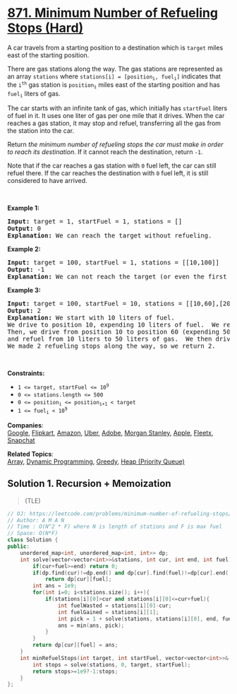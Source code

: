 # [871. Minimum Number of Refueling Stops (Hard)](https://leetcode.com/problems/minimum-number-of-refueling-stops/)

<p>A car travels from a starting position to a destination which is <code>target</code> miles east of the starting position.</p>

<p>There are gas stations along the way. The gas stations are represented as an array <code>stations</code> where <code>stations[i] = [position<sub>i</sub>, fuel<sub>i</sub>]</code> indicates that the <code>i<sup>th</sup></code> gas station is <code>position<sub>i</sub></code> miles east of the starting position and has <code>fuel<sub>i</sub></code> liters of gas.</p>

<p>The car starts with an infinite tank of gas, which initially has <code>startFuel</code> liters of fuel in it. It uses one liter of gas per one mile that it drives. When the car reaches a gas station, it may stop and refuel, transferring all the gas from the station into the car.</p>

<p>Return <em>the minimum number of refueling stops the car must make in order to reach its destination</em>. If it cannot reach the destination, return <code>-1</code>.</p>

<p>Note that if the car reaches a gas station with <code>0</code> fuel left, the car can still refuel there. If the car reaches the destination with <code>0</code> fuel left, it is still considered to have arrived.</p>

<p>&nbsp;</p>
<p><strong>Example 1:</strong></p>

<pre><strong>Input:</strong> target = 1, startFuel = 1, stations = []
<strong>Output:</strong> 0
<strong>Explanation:</strong> We can reach the target without refueling.
</pre>

<p><strong>Example 2:</strong></p>

<pre><strong>Input:</strong> target = 100, startFuel = 1, stations = [[10,100]]
<strong>Output:</strong> -1
<strong>Explanation:</strong> We can not reach the target (or even the first gas station).
</pre>

<p><strong>Example 3:</strong></p>

<pre><strong>Input:</strong> target = 100, startFuel = 10, stations = [[10,60],[20,30],[30,30],[60,40]]
<strong>Output:</strong> 2
<strong>Explanation:</strong> We start with 10 liters of fuel.
We drive to position 10, expending 10 liters of fuel.  We refuel from 0 liters to 60 liters of gas.
Then, we drive from position 10 to position 60 (expending 50 liters of fuel),
and refuel from 10 liters to 50 liters of gas.  We then drive to and reach the target.
We made 2 refueling stops along the way, so we return 2.
</pre>

<p>&nbsp;</p>
<p><strong>Constraints:</strong></p>

<ul>
	<li><code>1 &lt;= target, startFuel &lt;= 10<sup>9</sup></code></li>
	<li><code>0 &lt;= stations.length &lt;= 500</code></li>
	<li><code>0 &lt;= position<sub>i</sub> &lt;= position<sub>i+1</sub> &lt; target</code></li>
	<li><code>1 &lt;= fuel<sub>i</sub> &lt; 10<sup>9</sup></code></li>
</ul>


**Companies**:  
[Google](https://leetcode.com/company/google), [Flipkart](https://leetcode.com/company/flipkart), [Amazon](https://leetcode.com/company/amazon), [Uber](https://leetcode.com/company/uber), [Adobe](https://leetcode.com/company/adobe), [Morgan Stanley](https://leetcode.com/company/morgan-stanley), [Apple](https://leetcode.com/company/apple), [Fleetx](https://leetcode.com/company/fleetx), [Snapchat](https://leetcode.com/company/snapchat)

**Related Topics**:  
[Array](https://leetcode.com/tag/array/), [Dynamic Programming](https://leetcode.com/tag/dynamic-programming/), [Greedy](https://leetcode.com/tag/greedy/), [Heap (Priority Queue)](https://leetcode.com/tag/heap-priority-queue/)

## Solution 1. Recursion + Memoization 
>(TLE)
```cpp
// OJ: https://leetcode.com/problems/minimum-number-of-refueling-stops/
// Author: A M A N
// Time : O(N^2 * F) where N is length of stations and F is max fuel
// Space: O(N*F)
class Solution {
public:
    unordered_map<int, unordered_map<int, int>> dp;
    int solve(vector<vector<int>>&stations, int cur, int end, int fuel){
        if(cur+fuel>=end) return 0;
        if(dp.find(cur)!=dp.end() and dp[cur].find(fuel)!=dp[cur].end())
            return dp[cur][fuel];
        int ans = 1e9;
        for(int i=0; i<stations.size(); i++){
            if(stations[i][0]>cur and stations[i][0]<=cur+fuel){
                int fuelWasted = stations[i][0]-cur;
                int fuelGained = stations[i][1];
                int pick = 1 + solve(stations, stations[i][0], end, fuel-fuelWasted+fuelGained);
                ans = min(ans, pick);
            }
        }
        return dp[cur][fuel] = ans;
    }
    int minRefuelStops(int target, int startFuel, vector<vector<int>>& stations) {
        int stops = solve(stations, 0, target, startFuel);
        return stops>=1e9?-1:stops;
    }
};
```